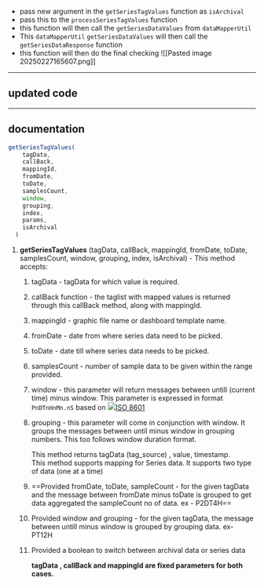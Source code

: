- pass new argument in the `getSeriesTagValues` function as `isArchival`
- pass this to the `processSeriesTagValues` function
- this function will then call the `getSeriesDataValues` from `dataMapperUtil`
- This `dataMapperUtil` `getSeriesDataValues` will then call the `getSeriesDataResponse` function
- this function will then do the final checking
![[Pasted image 20250227165607.png]]
---
## updated code

---
## documentation 

```js
getSeriesTagValues(
    tagData,
    callBack,
    mappingId,
    fromDate,
    toDate,
    samplesCount,
    window,
    grouping,
    index,
    params,
    isArchival
  )
```


1. **getSeriesTagValues** (tagData, callBack, mappingId, fromDate, toDate, samplesCount, window, grouping, index, isArchival) - This method accepts:
    
    1. tagData - tagData for which value is required.
        
    2. callBack function - the taglist with mapped values is returned through this callBack method, along with mappingId.
        
    3. mappingId - graphic file name or dashboard template name.
        
    4. fromDate - date from where series data need to be picked.
        
    5. toDate - date till where series data needs to be picked.
        
    6. samplesCount - number of sample data to be given within the range provided.
        
    7. window - this parameter will return messages between untill (current time) minus window. This parameter is expressed in format `PnDTnHnMn.nS` based on [![](https://en.wikipedia.org/static/favicon/wikipedia.ico)ISO 8601](https://en.wikipedia.org/wiki/ISO_8601#Durations)
        
    8. grouping - this parameter will come in conjunction with window. It groups the messages between until minus window in grouping numbers. This too follows window duration format.  
          
        This method returns tagData (tag_source) , value, timestamp.  
        This method supports mapping for Series data. It supports two type of data (one at a time)
        
    9. ==Provided fromDate, toDate, sampleCount - for the given tagData and the message between fromDate minus toDate is grouped to get data aggregated the sampleCount no of data. ex - P2DT4H==
        
    10. Provided window and grouping - for the given tagData, the message between untill minus window is grouped by grouping data. ex- PT12H

    11. Provided a boolean to switch between archival data or series data
          
        **tagData , callBack and mappingId are fixed parameters for both cases.**